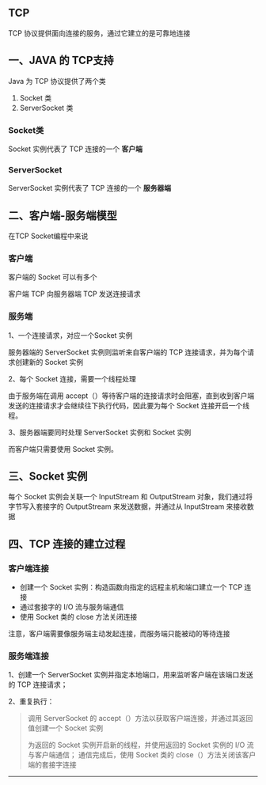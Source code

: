 

## TCP

TCP 协议提供面向连接的服务，通过它建立的是可靠地连接


## 一、JAVA 的 TCP支持

Java 为 TCP 协议提供了两个类
1. Socket 类
2. ServerSocket 类


### Socket类

Socket 实例代表了 TCP 连接的一个 **客户端**

### ServerSocket

 ServerSocket 实例代表了 TCP 连接的一个 **服务器端**

## 二、客户端-服务端模型

在TCP Socket编程中来说

### 客户端

客户端的 Socket 可以有多个

客户端 TCP 向服务器端 TCP 发送连接请求

### 服务端

1、一个连接请求，对应一个Socket 实例

服务器端的 ServerSocket 实例则监听来自客户端的 TCP 连接请求，并为每个请求创建新的 Socket 实例

2、每个 Socket 连接，需要一个线程处理

由于服务端在调用 accept（）等待客户端的连接请求时会阻塞，直到收到客户端发送的连接请求才会继续往下执行代码，因此要为每个 Socket 连接开启一个线程。

3、服务器端要同时处理 ServerSocket 实例和 Socket 实例

而客户端只需要使用 Socket 实例。

## 三、Socket 实例

 每个 Socket 实例会关联一个 InputStream 和 OutputStream 对象，我们通过将字节写入套接字的 OutputStream 来发送数据，并通过从 InputStream 来接收数据

## 四、TCP 连接的建立过程

### 客户端连接

* 创建一个 Socket 实例：构造函数向指定的远程主机和端口建立一个 TCP 连接
* 通过套接字的 I/O 流与服务端通信
* 使用 Socket 类的 close 方法关闭连接

注意，客户端需要像服务端主动发起连接，而服务端只能被动的等待连接

### 服务端连接

1、创建一个 ServerSocket 实例并指定本地端口，用来监听客户端在该端口发送的 TCP 连接请求；

2、重复执行：

> 调用 ServerSocket 的 accept（）方法以获取客户端连接，并通过其返回值创建一个 Socket 实例
>
> 为返回的 Socket 实例开启新的线程，并使用返回的 Socket 实例的 I/O 流与客户端通信； 通信完成后，使用 Socket 类的 close（）方法关闭该客户端的套接字连接









---
